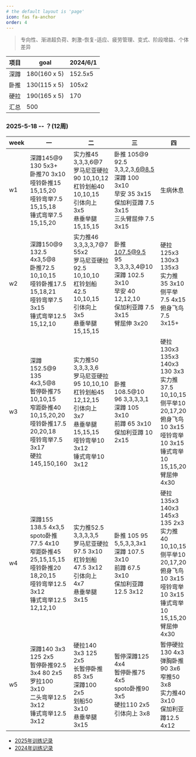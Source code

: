 ```yaml
---
# the default layout is 'page'
icon: fas fa-anchor
order: 4
---
```


> 专向性、渐进超负荷、刺激-恢复-适应、疲劳管理、变式、阶段增益、个体差异

| 项目 | goal| 2024/6/1 |
| ---- | ------------ | -------- |
| 深蹲 | 180(160 x 5) | 152.5x5  |
| 卧推 | 130(115 x 5) | 105x2 |
| 硬拉 | 190(165 x 5) | 170|
| 汇总 | 500 | |

### 2025-5-18 -- ？(12周)

| week | 一 | 二 | 三 | 四  |
| ---- | -------------------------------------------------------------------------------------------------------------------------------------------------------- | ----------------------------------------------------------------------------------------------------------------------------------------------------------- | -------------------------------------------------------------------------------------------------------------------------- | --------------------------------------------------------------------------------------------------------------------------------------------------------------------- |
| w1| 深蹲145@9 <br />130 5x3+<br />卧推70 3x10<br />哑铃卧推15 15,15,20<br />哑铃弯举7.5 15,15,18<br />锤式弯举7.5 15,15,20  | 实力推45 3,3,3,6@7<br />罗马尼亚硬拉90 10,10,12<br />杠铃划船40 10,10,15<br />引体向上 3x5<br />悬垂举腿 15,15,15 | 卧推 105@9<br />92.5 3,3,2,3,6@8.5<br />深蹲 100 3x10 <br />早安 35 3x15<br />保加利亚蹲 7.5 3x15<br />三头臂屈伸 7.5 3x15 | 生病休息  |
| w2| 深蹲150@9<br />132.5 4x3,5@8<br />卧推72.5 10,10,15<br />哑铃卧推17.5 15,18,21<br />哑铃弯举7.5 3x15<br />锤式弯举12.5 15,12,10  | 实力推46 3,3,3,3,7@7 55x2<br />罗马尼亚硬拉92.5 10,10,10<br />杠铃划船42.5 10,10,15<br />引体向上 3x5<br />悬垂举腿 15,15,15  | 卧推 107.5@9.5<br />95 3,3,3,3,4@10<br />深蹲 102.5 3x10 <br />早安 40 12,12,10<br />保加利亚蹲 7.5 3x15<br />臂屈伸 3x20  | 硬拉 125x3 130x3 135x3 <br />实力推 35 3x10<br />侧平举7.5 4x15<br />俯身飞鸟 7.5 3x15+ |
| w3| 深蹲152.5@9<br />135 4x3,5@8<br />暂停卧推75 10,10,15<br />窄距卧推40 10,15,20,20<br />哑铃卧推17.5 20,20,18<br />哑铃弯举7.5 3x17<br />硬拉 145,150,160 | 实力推50 3,3,3,3,6<br />罗马尼亚硬拉95 10,10,10<br />杠铃划船45 12,12,15<br />引体向上 3x7<br />悬垂举腿 15,15,15<br />哑铃弯举10 3x12<br />锤式弯举10 3x12 | 卧推 108.5@10<br />96 3,3,3,3,1<br />深蹲 105 3x10 <br />前蹲 65 3x10<br />保加利亚蹲 10 2x15| 硬拉 130x3 135x3 140x3 130 3x3<br />实力推 37.5 10,10,15<br />侧平举10 20,17,20<br />俯身飞鸟 10 3x15 <br />哑铃弯举10 3x15<br />锤式弯举10 15,15,20<br />臂屈伸 4x30 |
| w4| 深蹲155<br />138.5 4x3,5<br />spoto卧推77.5 4x10<br />窄距卧推45 25,15,15,15<br />哑铃卧推20 18,20,15<br />哑铃弯举12.5 3x12<br />锤式弯举12.5 12,12,10  | 实力推52.5 3,3,3,3,5<br />罗马尼亚硬拉97.5 3x10<br />杠铃划船47.5 3x12<br />引体向上 4x7<br />悬垂举腿 3x15| 卧推 105 95 5,5,3,3,3x1<br />深蹲 107.5 3x10 <br />前蹲 67.5 3x10<br />保加利亚蹲 12.5 3x12  | 硬拉 135x3 140x3 145x3 135 2x3<br />实力推 40 10,10,15<br />侧平举10 20,17,20<br />俯身飞鸟 10 3x15 <br />哑铃弯举10 3x15<br />锤式弯举10 15,15,20<br />臂屈伸 4x30|
|w5 |深蹲140 3x3 125 2x5<br />暂停卧推92.5 3x4 80 2x5<br />罗拉100 3x10<br />二头弯举12.5 3x12<br />锤式弯举12.5 3x12|硬拉140 3x3 125 2x5<br />长暂停卧推85 3x5<br />深蹲100 2x5<br />划船50 3x10<br />悬垂举腿 3x15|暂停深蹲125 4x4<br />暂停卧推75 4x5<br />spoto卧推90 3x5<br />硬拉110 2x5<br />引体向上 3x8|暂停硬拉130 4x3<br />弹胸卧推90 3x6<br />窄推50 3x8<br />实力推40 3x10<br />保加利亚蹲12.5 4x12|


- [2025年训练记录](/posts/train-record-2025)
- [2024年训练记录](/posts/train-record-2024)




